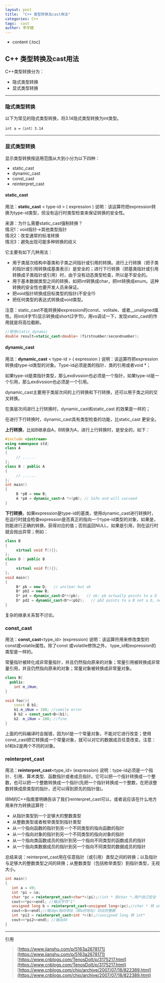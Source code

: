 ```yaml
---
layout: post
title:  "C++ 类型转换及cast用法"
categories: C++
tags:  cast 
author: 李学健
---
```


* content
{:toc}
## C++ 类型转换及cast用法
C++类型转换分为：

 - 隐式类型转换
 - 显式类型转换    
----
### 隐式类型转换
以下为常见的隐式类型转换，将3.14隐式类型转换为int类型。

    int a =（int）3.14
   ----
### 显式类型转换
显示类型转换按适用范围从大到小分为以下四种：

 - static_cast
 - dynamic_cast
 - const_cast
 - reinterpret_cast

 #### static_cast
 用法：**static_cast** < type-id > ( expression )
 说明：该运算符把expression转换为type-id类型，但没有运行时类型检查来保证转换的安全性。
 
 来源：为什么需要static_cast强制转换？  
情况1：void指针->其他类型指针  
情况2：改变通常的标准转换  
情况3：避免出现可能多种转换的歧义

它主要有如下几种用法：

-   用于类层次结构中基类和子类之间指针或引用的转换。进行上行转换（把子类的指针或引用转换成基类表示）是安全的；进行下行转换（把基类指针或引用转换成子类指针或引用）时，由于没有动态类型检查，所以是不安全的。
-   用于基本数据类型之间的转换，如把int转换成char，把int转换成enum。这种转换的安全性也要开发人员来保证。
-   把void指针转换成目标类型的指针(不安全!!)
-   把任何类型的表达式转换成void类型。

注意：static_cast不能转换掉expression的const、volitale、或者__unaligned属性。将int(4字节)显示转换成short(2字节)，用vs调试一下，发现static_cast的作用就是将高位截断。
```cpp
//使用static_dynamic
double result=static_cast<double> (firstnumber/secondnumber);
```
 #### dynamic_cast
用法：**dynamic_cast** < type-id > ( expression )
说明：该运算符把expression转换成type-id类型的对象。Type-id必须是类的指针、类的引用或者void *；

如果type-id是类指针类型，那么exdivssion也必须是一个指针，如果type-id是一个引用，那么exdivssion也必须是一个引用。

dynamic_cast主要用于类层次间的上行转换和下行转换，还可以用于类之间的交叉转换。

在类层次间进行上行转换时，dynamic_cast和static_cast 的效果是一样的；

在进行下行转换时，dynamic_cast具有类型检查的功能，比static_cast 更安全。
    
**上行转换**，比如B继承自A，B转换为A，进行上行转换时，是安全的，如下：
```cpp
#include <iostream>
using namespace std;
class A
{
     // ......
};
class B : public A
{
     // ......
};
int main()
{
     B *pB = new B;
     A *pA = dynamic_cast<A *>(pB); // Safe and will succeed
}
```

**下行转换**，如果expression是type-id的基类，使用dynamic_cast进行转换时，在运行时就会检查expression是否真正的指向一个type-id类型的对象，如果是，则能进行正确的转换，获得对应的值；否则返回NULL，如果是引用，则在运行时就会抛出异常；例如：
```cpp
class B
{
     virtual void f(){};
};
class D : public B
{
     virtual void f(){};
};
void main()
{
     B* pb = new D;   // unclear but ok
     B* pb2 = new B;
     D* pd = dynamic_cast<D*>(pb);   // ok: pb actually points to a D
     D* pd2 = dynamic_cast<D*>(pb2);   // pb2 points to a B not a D, now pd2 is NULL
}
```
复杂的继承关系暂不讨论。

### const_cast
用法：**const_cast**<type_id> (expression)
说明：该运算符用来修改类型的const或volatile属性。除了const 或volatile修饰之外， type_id和expression的类型是一样的。

常量指针被转化成非常量指针，并且仍然指向原来的对象；常量引用被转换成非常量引用，并且仍然指向原来的对象；常量对象被转换成非常量对象。

```cpp
class B{  
  public:  
	int m_iNum;  
}  
  
void foo(){  
	const B b1;  
	b1.m_iNum = 100; //comile error  
	B b2 = const_cast<B>(b1);  
	b2. m_iNum = 200; //fine  
}
```
上面的代码编译时会报错，因为b1是一个常量对象，不能对它进行改变；使用const_cast把它转换成一个常量对象，就可以对它的数据成员任意改变。注意：b1和b2是两个不同的对象。

### reinterpret_cast
用法：**reinterpret_cast**<type_id> (expression)
说明：type-id必须是一个指针、引用、算术类型、函数指针或者成员指针。它可以把一个指针转换成一个整数，也可以把一个整数转换成一个指针(先把一个指针转换成一个整数，在把该整数转换成原类型的指针，还可以得到原先的指针值)。

IBM的C++指南里明确告诉了我们reinterpret_cast可以，或者说应该在什么地方用来作为转换运算符：

-   从指针类型到一个足够大的整数类型
-   从整数类型或者枚举类型到指针类型
-   从一个指向函数的指针到另一个不同类型的指向函数的指针
-   从一个指向对象的指针到另一个不同类型的指向对象的指针
-   从一个指向类函数成员的指针到另一个指向不同类型的函数成员的指针
-   从一个指向类数据成员的指针到另一个指向不同类型的数据成员的指针

总结来说：reinterpret_cast用在任意指针（或引用）类型之间的转换；以及指针与足够大的整数类型之间的转换；从整数类型（包括枚举类型）到指针类型，无视大小。
```cpp
int main()
{
   int a = 49;
   int *pi = &a;
   char *pc = reinterpret_cast<char*>(pi);//int * 到char *,用户自己安全
   cout<<*pc<<endl; //输出字符"1"
   unsigned long b = reinterpret_cast<unsigned long>(pc);//char * 转 unsigned long
   cout<<b<<endl;//输出pc指向地址（即a的地址）对应的整数
   int *pi2 = reinterpret_cast<int *>(b);//unsigned long 转 int*
   cout<<*pi2<<endl; //输出49
}
```  
    
  ---
引用
> [https://www.jianshu.com/p/5163a2678171](https://www.jianshu.com/p/5163a2678171)
> [https://www.cnblogs.com/TenosDoIt/p/3175217.html](https://www.cnblogs.com/TenosDoIt/p/3175217.html)
> [https://www.cnblogs.com/chio/archive/2007/07/18/822389.html](https://www.cnblogs.com/chio/archive/2007/07/18/822389.html)

